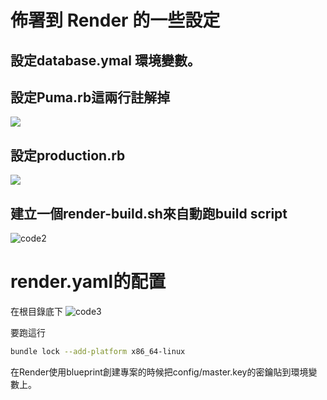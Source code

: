 # 佈署到 Render 的一些設定

## 設定database.ymal  環境變數。

## 設定Puma.rb這兩行註解掉
![](https://hackmd.io/_uploads/HyzXqMcN2.png)

## 設定production.rb
![](https://hackmd.io/_uploads/ByRScGcVn.png)

## 建立一個render-build.sh來自動跑build script
![code2](https://hackmd.io/_uploads/Sy4aYM9Eh.png)


# render.yaml的配置

在根目錄底下
![code3](https://hackmd.io/_uploads/Sk_9tGcEh.png)

要跑這行

```bash
bundle lock --add-platform x86_64-linux
```

在Render使用blueprint創建專案的時候把config/master.key的密鑰貼到環境變數上。
